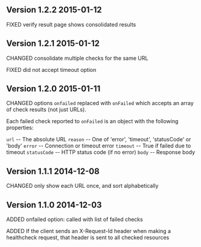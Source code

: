 ## Version 1.2.2  2015-01-12

FIXED verify result page shows consolidated results


## Version 1.2.1  2015-01-12

CHANGED consolidate multiple checks for the same URL

FIXED did not accept timeout option


## Version 1.2.0  2015-01-11

CHANGED options `onfailed` replaced with `onFailed` which accepts an array of
check results (not just URLs).

Each failed check reported to `onFailed` is an object with the following
properties:

`url`         -- The absolute URL
`reason`      -- One of 'error', 'timeout', 'statusCode' or 'body'
`error`       -- Connection or timeout error
`timeout`     -- True if failed due to timeout
`statusCode`  -- HTTP status code (if no error)
`body`        -- Response body


## Version 1.1.1  2014-12-08

CHANGED only show each URL once, and sort alphabetically


## Version 1.1.0  2014-12-03

ADDED onfailed option: called with list of failed checks

ADDED If the client sends an X-Request-Id header when making a healthcheck
request, that header is sent to all checked resources

